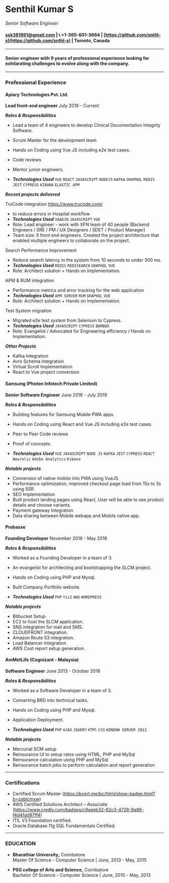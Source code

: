 # Senthil Kumar S
*Senior Software Engineer*<br/>
#### [ssk381991@gmail.com](ssk381991@gmail.com)  | :telephone_receiver: +1-365-601-3664  |  [https://github.com/snthl-s](https://github.com/snthl-s)  |  Toronto, Canada
----------------------------
#### Senior engineer with 9 years of professional experience looking for exhilarating challenges to evolve along with the company.
----------------------------
### Professional Experience
 
#### Apiary Technologies Pvt. Ltd.
**Lead front-end engineer**
July 2019 - Current
 
__*Roles & Responsibilities*__
- Lead a team of 4 engineers to develop Clinical Documentation Integrity Software.
- Scrum Master for the development team
- Hands on Coding using Vue JS including e2e test cases.
- Code reviews
- Mentor junior engineers.
 
- __*Technologies Used*__
`VUE` `REACT` `JAVASCRIPT` `NODEJS` `KAFKA` `GRAPHQL` `REDIS` `JEST` `CYPRESS`  `KIBANA` `ELASTIC APM`
 
__*Recent projects delivered*__
 
TruCode integration https://www.trucode.com/
- to reduce errors in Hospital workflow
- __*Technologies Used*__
`VAADIN` `JAVASCRIPT` `VUE`
- Role: Lead engineer - work with XFN team of 40 people (Backend Engneers / SRE / PM / UX Designers / SDET / Product Manager)
- Team size: 5 front end engineers. Created the project architecture that enabled multiple engineers to collaborate on the project.
 
Search Performance Improvement
- Reduce search latency in the system from 10 seconds to under 300 ms.
- __*Technologies Used*__
`REDIS` `REDISEARCH` `GRAPHQL` `VUE`
- Role: Architect solution + Hands on Implementation.
 
APM & RUM integration
- Performance metrics and error tracking for the web application
- __*Technologies Used*__
`APM SERVER` `RUM` `GRAPHQL` `VUE`
- Role: Architect solution + Hands on Implementation.
 
Test System migration
- Migrated e2e test system from Selenium to Cypress.
- __*Technologies Used*__
`JAVASCRIPT` `CYPRESS` `BAMBOO`
- Role: Evangelist / Advocated for Engineering efficiency / Hands on Implementation.
 
__*Other Projects*__
- Kafka Integration
- Avro Schema Integration
- Virtual Scroll Implementation
- React to Vue project conversion
 
#### Samsung (Photon Infotech Private Limited)
**Senior Software Engineer**
June 2018 - July 2019
 
__*Roles & Responsibilities*__
- Building features for Samsung Mobile PWA apps.
- Hands on Coding using React and Vue JS including e2e test cases.
- Peer to Peer Code reviews
- Proof of concepts.
 
- __*Technologies Used*__
`VUE` `JAVASCRIPT` `NODE JS` `KAFKA` `JEST` `CYPRESS` `REACT` `Newrelic` `Adobe Analytics` `Kibana`
 
__*Notable projects*__
- Conversion of native mobile into PWA using VueJS
- Performance optimization, improved checkout page load from 15s to 3s using SSR
- SEO Implementation
- Built product landing pages using React, User will be able to see product details and choose variants.
- Payment gateway Integration
- Data sharing between Mobile webapp and Mobile native app.
 
#### Probasse
**Founding Developer**
November 2016 - May 2018
 
__*Roles & Responsibilities*__
- Worked as a Founding Developer in a team of 3.
- An evangelist for architecting and bootstrapping the SLCM project.
- Hands on Coding using PHP and Mysql.
- Built Company Portfolio website.
 
- __*Technologies Used*__
`PHP` `Yii2` `AWS` `WORDPRESS`
 
__*Notable projects*__
- Bitbucket Setup
- EC2 to host the SLCM application.
- SNS integration for mail and SMS.
- CLOUDFRONT integration.
- Amazon Route 53 integration.
- Load Balancer integration.
- AWS Cost report setup generation.

#### AmMetLife (Cognizant - Malaysia)
**Software Engineer**
June 2013 - October 2016
 
__*Roles & Responsibilities*__
- Worked as a Software Developer in a team of 3.
- Converting BRD into technical tasks.
- Hands on Coding using PHP and Mysql.
- Application Deployment.
 
- __*Technologies Used*__
`PHP` `AJAX` `JQUERY` `HTMl` `CSS` `WINDOW SERVER 2012`
 
__*Notable projects*__
- Mercurial SCM setup
- Reinsurance UI to setup rates using HTML, PHP and MySql
- Reinsurance calculation using PHP and MySql
- Reinsurance batch jobs to perform calculation and report generation
----------------------------
### Certifications
- Certified Scrum Master (https://bcert.me/bc/html/show-badge.html?b=zablcmxw)
- AWS Certified Solutions Architect – Associate (https://www.credly.com/badges/c9aeeb32-62c3-4726-9a86-f4d41dd97ff4)
- ITIL V3 Foundation certified.
- Oracle Database 11g SQL Fundamentals Certified.
----------------------------
### EDUCATION
- <b>Bharathiar University,</b> Coimbatore<br/>
Master Of Science - Computer Science | June, 2013 - May, 2015<br/>
 
- <b>PSG college of Arts and Science,</b> Coimbatore<br/>
Bachelor Of Science - Computer Science | June, 2010 - May, 2013
 